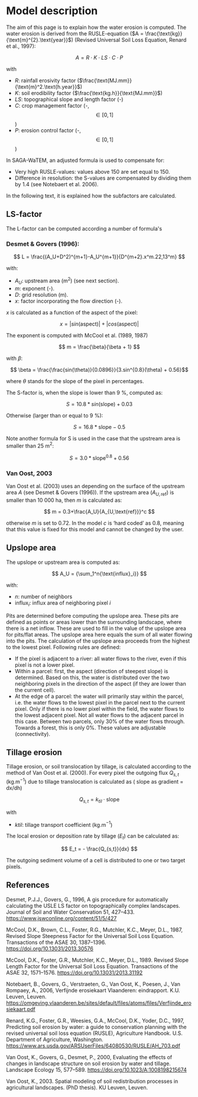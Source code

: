 # Model description

The aim of this page is to explain how the water erosion is computed. The 
water erosion is derived from the RUSLE-equation 
($A = \frac{\text{kg}}{\text{m}^{2}.\text{year}}$) (Revised
Universal Soil Loss Equation, Renard et al., 1997):

$$ A = R \cdot K \cdot LS \cdot C \cdot P $$

with

- $R$: rainfall erosivity factor ($\frac{\text{MJ.mm}}{\text{m}^2.\text{h.year}}$)
- $K$: soil erodibility factor ($\frac{\text{kg.h}}{\text{MJ.mm}}$)
- $LS$: topographical slope and length factor (-)
- $C$: crop management factor (-, $$\in [0,1]$$)
- $P$: erosion control factor (-, $$\in [0,1]$$)

In SAGA-WaTEM, an adjusted formula is used to compensate for:

- Very high RUSLE-values: values above 150 are set equal to 150.
- Difference in resolution: the S-values are compensated by 
  dividing them by 1.4 (see Notebaert et al. 2006).

In the following text, it is explained how the subfactors are calculated.

## LS-factor

The L-factor can be computed according a number of formula's

### Desmet & Govers (1996):

$$ L = \frac{(A_U+D^2)^{m+1}-A_U^{m+1}}{D^{m+2}.x^m.22,13^m} $$

with: 

- $A_U$: upstream area (m$^2$) (see next section).
- $m$: exponent (-).
- $D$: grid resolution (m).
- $x$: factor incorporating the flow direction (-).

$x$ is calculated as a function of the aspect of the pixel:

$$ x = |sin(\text{aspect})| + |cos(\text{aspect})|$$

The exponent is computed with McCool et al. (1989, 1987)

$$ m = \frac{\beta}{\beta + 1} $$

with $\beta$:

$$ \beta = \frac{\frac{sin(\theta)}{0.0896}}{3.sin^{0.8}(\theta) + 0.56}$$

where $\theta$ stands for the slope of the pixel in percentages.

The S-factor is, when the slope is lower than 9 %, computed as:

$$ S = 10.8 * sin(\text{slope}) + 0.03 $$

Otherwise (larger than or equal to 9 %):

$$ S = 16.8 * \text{slope} - 0.5 $$

Note another formula for S is used in the case that the upstream area is 
smaller than 25 m$^2$: 

$$ S = 3.0 * \text{slope}^{0.8} + 0.56 $$
 
### Van Oost, 2003

Van Oost et al. (2003) uses an depending on the surface of the upstream area 
$A$ (see Desmet & Govers (1996)). If the upstream area ($A_{U,\text{ref}}$) is 
smaller than 10 000 ha, then $m$ is calculated as:

$$ m = 0.3+\frac{A_U}{A_{U,\text{ref}}}^c $$

otherwise $m$ is set to 0.72. In the model $c$ is ‘hard coded’ as 0.8, meaning 
that this value is fixed for this model and cannot be changed by the user.

## Upslope area

The upslope or upstream area is computed as:

$$ A_U = {\sum_1^n{\text{influx}_i}} $$

with:
- $n$: number of neighbors
- influx$_i$: influx area of neighboring pixel $i$

Pits are determined before computing the upslope area. These pits are defined 
as points or areas lower than the surrounding landscape, where there is a net
inflow. These are used to fill in the value of the upslope area for pits/flat
areas. The upslope area here equals the sum of all water flowing into the pits.
The calculation of the upslope area proceeds from the highest to the lowest 
pixel. Following rules are defined:

- If the pixel is adjacent to a river: all water flows to the river, even if 
  this pixel is not a lower pixel.
- Within a parcel: first, the aspect (direction of steepest slope) is 
  determined. Based on this, the water is distributed over the two neighboring
  pixels in the direction of the aspect (if they are lower than the current 
  cell).
- At the edge of a parcel: the water will primarily stay within the parcel, 
  i.e. the water flows to the lowest pixel in the parcel next to the current 
  pixel. Only if there is no lower pixel within the field, the water flows to 
  the lowest adjacent pixel. Not all water flows to the adjacent parcel in
  this case. Between two parcels, only 30% of the water flows through. Towards 
  a forest, this is only 0%. These values are adjustable (connectivity).

  
## Tillage erosion

Tillage erosion, or soil translocation by tillage, is calculated according to
the method of Van Oost et al. (2000). For every pixel the outgoing flux
$Q_{s,t}$ (kg.m$^{-1}$) due to tillage translocation is calculated as (
slope as gradient = dx/dh)

$$ Q_{s,t} = k_{til} \cdot \text{slope} $$

with

- $ktil$: tillage transport coefficient (kg.m$^{-1}$)

The local erosion or deposition rate by tillage ($E_t$) can be calculated 
as:

$$ E_t = - \frac{Q_{s,t}}{dx} $$

The outgoing sediment volume of a cell is distributed to one or two target 
pixels.

## References

Desmet, P.J.J., Govers, G., 1996, A gis procedure for automatically
calculating the USLE LS factor on topographically complex landscapes.
Journal of Soil and Water Conservation 51, 427–433.
https://www.jswconline.org/content/51/5/427

McCool, D.K., Brown, C.L., Foster, R.G., Mutchler, K.C., Meyer, D.L., 1987,
Revised Slope Steepness Factor for the Universal Soil Loss Equation. 
Transactions of the ASAE 30, 1387–1396. https://doi.org/10.13031/2013.30576

McCool, D.K., Foster, G.R., Mutchler, K.C., Meyer, D.L., 1989. Revised Slope
Length Factor for the Universal Soil Loss Equation. Transactions of the 
ASAE 32, 1571–1576. https://doi.org/10.13031/2013.31192

Notebaert, B., Govers, G., Verstraeten, G., Van Oost, K., Poesen, J., Van
Rompaey, A., 2006, Verfijnde erosiekaart Vlaanderen: eindrapport. K.U.
Leuven, Leuven.
https://omgeving.vlaanderen.be/sites/default/files/atoms/files/Verfijnde_erosiekaart.pdf

Renard, K.G., Foster, G.R., Weesies, G.A., McCool, D.K., Yoder, D.C.,
1997, Predicting soil erosion by water: a guide to conservation planning with
the revised universal soil loss equation (RUSLE), Agriculture Handbook. U.S.
Department of Agriculture, Washington.
https://www.ars.usda.gov/ARSUserFiles/64080530/RUSLE/AH_703.pdf

Van Oost, K., Govers, G., Desmet, P., 2000, Evaluating the effects of changes
in landscape structure on soil erosion by water and tillage. Landscape 
Ecology 15, 577–589. https://doi.org/10.1023/A:1008198215674

Van Oost, K., 2003. Spatial modeling of soil redistribution processes in 
agricultural landscapes. (PhD thesis). KU Leuven, Leuven.
